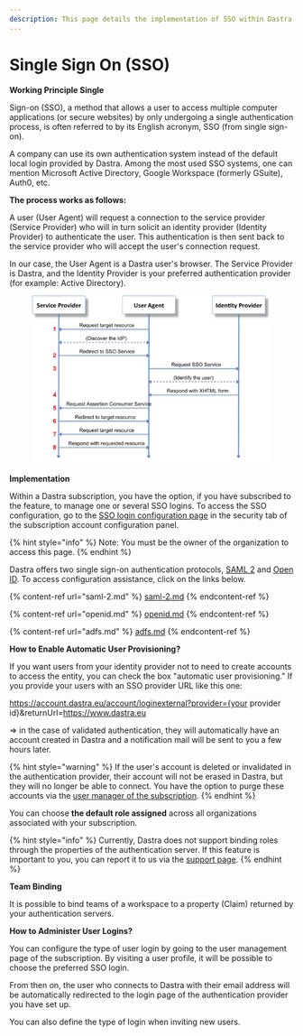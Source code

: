 ```yaml
---
description: This page details the implementation of SSO within Dastra
---
```


# Single Sign On (SSO)

**Working Principle Single**

Sign-on (SSO), a method that allows a user to access multiple computer applications (or secure websites) by only undergoing a single authentication process, is often referred to by its English acronym, SSO (from single sign-on).

A company can use its own authentication system instead of the default local login provided by Dastra. Among the most used SSO systems, one can mention Microsoft Active Directory, Google Workspace (formerly GSuite), Auth0, etc.

**The process works as follows:**

A user (User Agent) will request a connection to the service provider (Service Provider) who will in turn solicit an identity provider (Identity Provider) to authenticate the user. This authentication is then sent back to the service provider who will accept the user's connection request.&#x20;

In our case, the User Agent is a Dastra user's browser. The Service Provider is Dastra, and the Identity Provider is your preferred authentication provider (for example: Active Directory).

<figure><img src="../../../.gitbook/assets/sso&#x26;.png" alt=""><figcaption></figcaption></figure>

**Implementation**

Within a Dastra subscription, you have the option, if you have subscribed to the feature, to manage one or several SSO logins. To access the SSO configuration, go to the [SSO login configuration page](https://app.dastra.eu/general-settings/sso) in the security tab of the subscription account configuration panel.

{% hint style="info" %}
Note: You must be the owner of the organization to access this page.
{% endhint %}

Dastra offers two single sign-on authentication protocols, [SAML 2](https://app.gitbook.com/s/-LvBxs22wUMicv9uWp6C-2584506019/features/settings/single-sign-on-sso/saml-2) and [Open ID](https://app.gitbook.com/s/-LvBxs22wUMicv9uWp6C-2584506019/features/settings/single-sign-on-sso/openid). To access configuration assistance, click on the links below.



{% content-ref url="saml-2.md" %}
[saml-2.md](saml-2.md)
{% endcontent-ref %}

{% content-ref url="openid.md" %}
[openid.md](openid.md)
{% endcontent-ref %}

{% content-ref url="adfs.md" %}
[adfs.md](adfs.md)
{% endcontent-ref %}



**How to Enable Automatic User Provisioning?**



If you want users from your identity provider not to need to create accounts to access the entity, you can check the box "automatic user provisioning." If you provide your users with an SSO provider URL like this one:

https://account.dastra.eu/account/loginexternal?provider={your provider id}\&returnUrl=https://www.dastra.eu

\=> in the case of validated authentication, they will automatically have an account created in Dastra and a notification mail will be sent to you a few hours later.



{% hint style="warning" %}
If the user's account is deleted or invalidated in the authentication provider, their account will not be erased in Dastra, but they will no longer be able to connect. You have the option to purge these accounts via the [user manager of the subscription](https://app.dastra.eu/general-settings/users?q=\&page=1\&size=20).
{% endhint %}

You can choose **the default role assigned** across all organizations associated with your subscription.



{% hint style="info" %}
Currently, Dastra does not support binding roles through the properties of the authentication server. If this feature is important to you, you can report it to us via the [support page](https://app.dastra.eu/general-settings/support).
{% endhint %}





**Team Binding**

It is possible to bind teams of a workspace to a property (Claim) returned by your authentication servers.



**How to Administer User Logins?**

You can configure the type of user login by going to the user management page of the subscription. By visiting a user profile, it will be possible to choose the preferred SSO login.

From then on, the user who connects to Dastra with their email address will be automatically redirected to the login page of the authentication provider you have set up.

You can also define the type of login when inviting new users.
